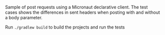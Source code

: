 Sample of post requests using a Micronaut declarative client.
The test cases shows the differences in sent headers when posting with and without a body parameter.
 
Run `./gradlew build` to build the projects and run the tests
